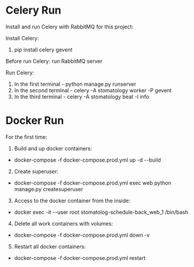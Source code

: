 # Celery Run

Install and run Celery with RabbitMQ for this project:

Install Celery:
1. pip install celery gevent 

Before run Celery:
  run RabbitMQ server
  
Run Celery:
1. In the first terminal - python manage.py runserver
2. In the second terminal - celery -A stomatology worker -P gevent
3. In the third terminal - celery -A stomatology beat -l info


# Docker Run

For the first time:
  1. Build and up docker containers:
   - docker-compose -f docker-compose.prod.yml up -d --build

  2. Create superuser:
   - docker-compose -f docker-compose.prod.yml exec web python manage.py createsuperuser

  3. Access to the docker container from the inside:
   - docker exec -it --user root stomatolog-schedule-back_web_1 /bin/bash

  4. Delete all work containers with volumes:
   - docker-compose -f docker-compose.prod.yml down -v

  5. Restart all docker containers:
   - docker-compose -f docker-compose.prod.yml restart
